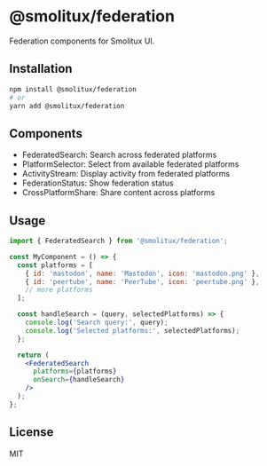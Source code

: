 # @smolitux/federation

Federation components for Smolitux UI.

## Installation

```bash
npm install @smolitux/federation
# or
yarn add @smolitux/federation
```

## Components

- FederatedSearch: Search across federated platforms
- PlatformSelector: Select from available federated platforms
- ActivityStream: Display activity from federated platforms
- FederationStatus: Show federation status
- CrossPlatformShare: Share content across platforms

## Usage

```jsx
import { FederatedSearch } from '@smolitux/federation';

const MyComponent = () => {
  const platforms = [
    { id: 'mastodon', name: 'Mastodon', icon: 'mastodon.png' },
    { id: 'peertube', name: 'PeerTube', icon: 'peertube.png' },
    // more platforms
  ];

  const handleSearch = (query, selectedPlatforms) => {
    console.log('Search query:', query);
    console.log('Selected platforms:', selectedPlatforms);
  };

  return (
    <FederatedSearch 
      platforms={platforms}
      onSearch={handleSearch}
    />
  );
};
```

## License

MIT